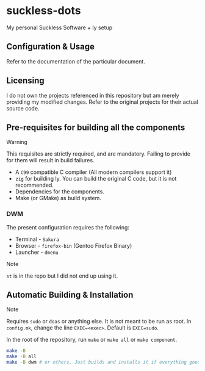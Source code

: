 # suckless-dots
My personal Suckless Software + ly setup

## Configuration & Usage
Refer to the documentation of the particular document.

## Licensing

I do not own the projects referenced in this repository but am merely providing my modified changes.
Refer to the original projects for their actual source code.

## Pre-requisites for building all the components
> [!WARNING]
> This requisites are strictly required, and are mandatory. Failing to provide for
> them will result in build failures.

- A `C99` compatible C compiler (All modern compilers support it)
- `zig` for building ly. You can build the original C code, but it is not recommended.
- Dependencies for the components.
- Make (or GMake) as build system.

### DWM
The present configuration requires the following:
- Terminal - `Sakura`
- Browser - `firefox-bin` (Gentoo Firefox Binary)
- Launcher - `dmenu`

> [!NOTE]
> `st` is in the repo but I did not end up using it.

## Automatic Building & Installation
> [!NOTE]
> Requires `sudo` or `doas` or anything else. It is not meant to be run as root.
In `config.mk`, change the line `EXEC=<exec>`. Default is `EXEC=sudo`.

In the root of the repository, run `make` or `make all` or `make component`.
```sh
make -B
make -B all
make -B dwm # or others. Just builds and installs it if everything goes well.
```
